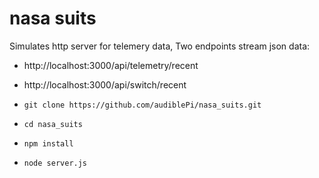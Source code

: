 # nasa suits

Simulates http server for telemery data, Two endpoints stream json data:
- http://localhost:3000/api/telemetry/recent
- http://localhost:3000/api/switch/recent

- `git clone https://github.com/audiblePi/nasa_suits.git`
- `cd nasa_suits`
- `npm install`
- `node server.js`